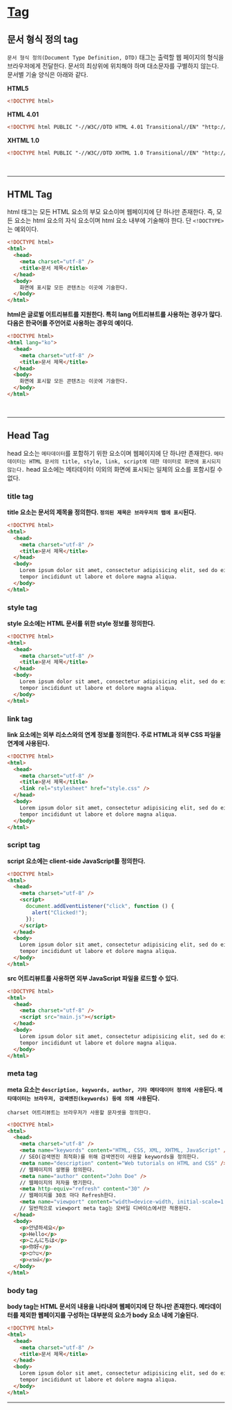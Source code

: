 # [Tag](https://poiemaweb.com/html5-tag-basic)

## 문서 형식 정의 tag

`문서 형식 정의(Document Type Definition, DTD)` 태그는 출력할 웹 페이지의 형식을 브라우저에게 전달한다. 문서의 최상위에 위치해야 하며 대소문자를 구별하지 않는다. 문서별 기술 양식은 아래와 같다.

**HTML5**

```html
<!DOCTYPE html>
```

**HTML 4.01**

```html
<!DOCTYPE html PUBLIC "-//W3C//DTD HTML 4.01 Transitional//EN" "http://www.w3.org/TR/html4/loose.dtd">
```

**XHTML 1.0**

```html
<!DOCTYPE html PUBLIC "-//W3C//DTD XHTML 1.0 Transitional//EN" "http://www.w3.org/TR/xhtml1/DTD/xhtml1-transitional.dtd">
```

<br />

---

## HTML Tag

html 태그는 모든 HTML 요소의 부모 요소이며 웹페이지에 단 하나만 존재한다. 즉, 모든 요소는 html 요소의 자식 요소이며 html 요소 내부에 기술해야 한다. 단 `<!DOCTYPE>`는 예외이다.

```html
<!DOCTYPE html>
<html>
  <head>
    <meta charset="utf-8" />
    <title>문서 제목</title>
  </head>
  <body>
    화면에 표시할 모든 콘텐츠는 이곳에 기술한다.
  </body>
</html>
```

**html은 글로벌 어트리뷰트를 지원한다. 특히 lang 어트리뷰트를 사용하는 경우가 많다. 다음은 한국어를 주언어로 사용하는 경우의 예이다.**

```html
<!DOCTYPE html>
<html lang="ko">
  <head>
    <meta charset="utf-8" />
    <title>문서 제목</title>
  </head>
  <body>
    화면에 표시할 모든 콘텐츠는 이곳에 기술한다.
  </body>
</html>
```

<br />

---

## Head Tag

head 요소는 `메타데이터`를 포함하기 위한 요소이며 웹페이지에 단 하나만 존재한다. `메타데이터는 HTML 문서의 title, style, link, script에 대한 데이터로 화면에 표시되지 않는다.` head 요소에는 메타데이터 이외의 화면에 표시되는 일체의 요소를 포함시킬 수 없다.

### title tag

**title 요소는 문서의 제목을 정의한다. `정의된 제목은 브라우저의 탭에 표시`된다.**

```html
<!DOCTYPE html>
<html>
  <head>
    <meta charset="utf-8" />
    <title>문서 제목</title>
  </head>
  <body>
    Lorem ipsum dolor sit amet, consectetur adipisicing elit, sed do eiusmod
    tempor incididunt ut labore et dolore magna aliqua.
  </body>
</html>
```

### style tag

**style 요소에는 HTML 문서를 위한 style 정보를 정의한다.**

```html
<!DOCTYPE html>
<html>
  <head>
    <meta charset="utf-8" />
    <title>문서 제목</title>
  </head>
  <body>
    Lorem ipsum dolor sit amet, consectetur adipisicing elit, sed do eiusmod
    tempor incididunt ut labore et dolore magna aliqua.
  </body>
</html>
```

### link tag

**link 요소에는 외부 리소스와의 연계 정보를 정의한다. 주로 HTML과 외부 CSS 파일을 연계에 사용된다.**

```html
<!DOCTYPE html>
<html>
  <head>
    <meta charset="utf-8" />
    <title>문서 제목</title>
    <link rel="stylesheet" href="style.css" />
  </head>
  <body>
    Lorem ipsum dolor sit amet, consectetur adipisicing elit, sed do eiusmod
    tempor incididunt ut labore et dolore magna aliqua.
  </body>
</html>
```

### script tag

**script 요소에는 client-side JavaScript를 정의한다.**

```html
<!DOCTYPE html>
<html>
  <head>
    <meta charset="utf-8" />
    <script>
      document.addEventListener("click", function () {
        alert("Clicked!");
      });
    </script>
  </head>
  <body>
    Lorem ipsum dolor sit amet, consectetur adipisicing elit, sed do eiusmod
    tempor incididunt ut labore et dolore magna aliqua.
  </body>
</html>
```

**src 어트리뷰트를 사용하면 외부 JavaScript 파일을 로드할 수 있다.**

```html
<!DOCTYPE html>
<html>
  <head>
    <meta charset="utf-8" />
    <script src="main.js"></script>
  </head>
  <body>
    Lorem ipsum dolor sit amet, consectetur adipisicing elit, sed do eiusmod
    tempor incididunt ut labore et dolore magna aliqua.
  </body>
</html>
```

### meta tag

**meta 요소는 `description, keywords, author, 기타 메타데이터 정의에 사용`된다. `메타데이터는 브라우저, 검색엔진(keywords) 등에 의해 사용`된다.**

`charset 어트리뷰트는 브라우저가 사용할 문자셋을 정의한다.`

```html
<!DOCTYPE html>
<html>
  <head>
    <meta charset="utf-8" />
    <meta name="keywords" content="HTML, CSS, XML, XHTML, JavaScript" />
    // SEO(검색엔진 최적화)를 위해 검색엔진이 사용할 keywords을 정의한다.
    <meta name="description" content="Web tutorials on HTML and CSS" />
    // 웹페이지의 설명을 정의한다.
    <meta name="author" content="John Doe" />
    // 웹페이지의 저자을 명기한다.
    <meta http-equiv="refresh" content="30" />
    // 웹페이지를 30초 마다 Refresh한다.
    <meta name="viewport" content="width=device-width, initial-scale=1.0" />
    // 일반적으로 viewport meta tag는 모바일 디바이스에서만 적용된다.
  </head>
  <body>
    <p>안녕하세요</p>
    <p>Hello</p>
    <p>こんにちは</p>
    <p>你好</p>
    <p>שלום</p>
    <p>สวัสดี</p>
  </body>
</html>
```

### body tag

**body tag는 HTML 문서의 내용을 나타내며 웹페이지에 단 하나만 존재한다. 메타데이터를 제외한 웹페이지를 구성하는 대부분의 요소가 body 요소 내에 기술된다.**

```html
<!DOCTYPE html>
<html>
  <head>
    <meta charset="utf-8" />
    <title>문서 제목</title>
  </head>
  <body>
    Lorem ipsum dolor sit amet, consectetur adipisicing elit, sed do eiusmod
    tempor incididunt ut labore et dolore magna aliqua.
  </body>
</html>
```

---
